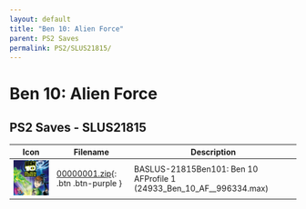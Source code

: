 ```yaml
---
layout: default
title: "Ben 10: Alien Force"
parent: PS2 Saves
permalink: PS2/SLUS21815/
---
```

# Ben 10: Alien Force

## PS2 Saves - SLUS21815

| Icon | Filename | Description |
|------|----------|-------------|
| ![Ben 10: Alien Force](icon0.png) | [00000001.zip](00000001.zip){: .btn .btn-purple } | BASLUS-21815Ben101: Ben 10 AFProfile 1 (24933_Ben_10_AF__996334.max) |
